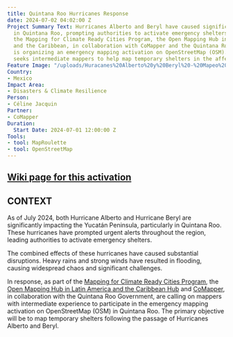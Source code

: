 ```yaml
---
title: Quintana Roo Hurricanes Response
date: 2024-07-02 04:02:00 Z
Project Summary Text: Hurricanes Alberto and Beryl have caused significant disruptions
  in Quintana Roo, prompting authorities to activate emergency shelters. As part of
  the Mapping for Climate Ready Cities Program, the Open Mapping Hub in Latin America
  and the Caribbean, in collaboration with CoMapper and the Quintana Roo Government,
  is organizing an emergency mapping activation on OpenStreetMap (OSM). This effort
  seeks intermediate mappers to help map temporary shelters in the affected areas.
Feature Image: "/uploads/Huracanes%20Alberto%20y%20Beryl%20-%20Mapeo%20de%20Refugios%20en%20Quintana%20Roo.jpg"
Country:
- Mexico
Impact Area:
- Disasters & Climate Resilience
Person:
- Céline Jacquin
Partner:
- CoMapper
Duration:
  Start Date: 2024-07-01 12:00:00 Z
Tools:
- tool: MapRoulette
- tool: OpenStreetMap
---
```


## [Wiki page for this activation](https://wiki.openstreetmap.org/wiki/Humanitarian_OSM_Team/Open_Mapping_Hub_-_Latin_America_and_The_Caribbean/Activations/2024_Quintana_Roo_Hurricanes_Response)

## CONTEXT

As of July 2024, both Hurricane Alberto and Hurricane Beryl are significantly impacting the Yucatán Peninsula, particularly in Quintana Roo. These hurricanes have prompted urgent alerts throughout the region, leading authorities to activate emergency shelters.

The combined effects of these hurricanes have caused substantial disruptions. Heavy rains and strong winds have resulted in flooding, causing widespread chaos and significant challenges.

In response, as part of the [Mapping for Climate Ready Cities Program](https://www.hotosm.org/projects/mapping-for-climate-ready-cities-latin-america/), the [Open Mapping Hub in Latin America and the Caribbean Hub](https://www.hotosm.org/hubs/open-mapping-hub-latin-america-and-the-caribbean/) and [CoMapper](https://site.comapper.org/), in collaboration with the Quintana Roo Government, are calling on mappers with intermediate experience to participate in the emergency mapping activation on OpenStreetMap (OSM) in Quintana Roo. The primary objective will be to map temporary shelters following the passage of Hurricanes Alberto and Beryl.
